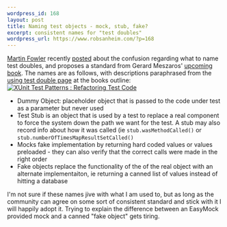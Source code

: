 ```yaml
--- 
wordpress_id: 168
layout: post
title: Naming test objects - mock, stub, fake?
excerpt: consistent names for "test doubles"
wordpress_url: https://www.robsanheim.com/?p=168
---
```

<a href="https://www.martinfowler.com">Martin Fowler</a> recently <a href="https://martinfowler.com/bliki/TestDouble.html">posted</a> about the confusion regarding what to name test doubles, and proposes a standard from Gerard Meszaros' <a href="https://www.amazon.com/exec/obidos/redirect?tag=panasonicyout-20%26link_code=xm2%26camp=2025%26creative=165953%26path=https://www.amazon.com/gp/redirect.html%253fASIN=0131495054%2526tag=panasonicyout-20%2526lcode=xm2%2526cID=2025%2526ccmID=165953%2526location=/o/ASIN/0131495054%25253FSubscriptionId=0EMV44A9A5YT1RVDGZ82">upcoming book</a>.  The names are as follows, with descriptions paraphrased from the <a href="https://tap.testautomationpatterns.com:8080/Using%20Test%20Doubles.html">using test double page</a> at the books outline:
<a href="https://www.amazon.com/exec/obidos/redirect?tag=panasonicyout-20%26link_code=xm2%26camp=2025%26creative=165953%26path=https://www.amazon.com/gp/redirect.html%253fASIN=0131495054%2526tag=panasonicyout-20%2526lcode=xm2%2526cID=2025%2526ccmID=165953%2526location=/o/ASIN/0131495054%25253FSubscriptionId=0EMV44A9A5YT1RVDGZ82" title="View product details at Amazon"><img class="right" src="https://images.amazon.com/images/P/0131495054.01._SCTHUMBZZZ_.jpg" alt="XUnit Test Patterns : Refactoring Test Code" /></a>
<ul>
<li>Dummy Object: placeholder object that is passed to the code under test as a parameter but never used</li>
<li>Test Stub is an object that is used by a test to replace a real component to force the system down the path we want for the test.  A stub may also record info about how it was called (ie <code>stub.wasMethodCalled()</code> or <code>stub.numberOfTimesMapResultSetCalled()</code></li>
<li>Mocks fake implementation by returning hard coded values or values preloaded - they can also verify that the correct calls were made in the right order</li>
<li>Fake objects replace the functionality of the of the real object with an alternate implementaiton, ie returning a canned list of values instead of hitting a database</li>
</ul>
I'm not sure if these names jive with what I am used to, but as long as the community can agree on some sort of consistent standard and stick with it I will happily adopt it.  Trying to explain the difference between an EasyMock provided mock and a canned "fake object" gets tiring.
